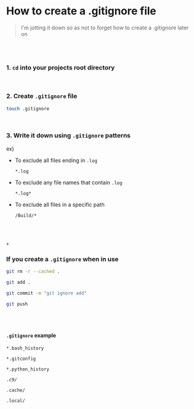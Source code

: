 # How to create a .gitignore file

> I'm jotting it down so as not to forget how to create a .gitignore later on

<br>

<br>

### 1. `cd` into your projects root directory

<br>

### 2. Create `.gitignore` file

```bash
touch .gitignore
```

<br>

### 3. Write it down using `.gitignore` patterns

ex)

- To exclude all files ending in `.log`

  ```
  *.log
  ```

- To exclude any file names that contain `.log`

  ```
  *.log*
  ```

- To exclude all files in a specific path

  ```
  /Build/*
  ```

<br>

<br>

`+`

### If you create a `.gitignore` when in use

```bash
git rm -r --cached .

git add .

git commit -m "git ignore add"

git push
```

<br>

<br>

#### `.gitignore` example

```
*.bash_history

*.gitconfig

*.python_history

.c9/

.cache/

.local/
```
